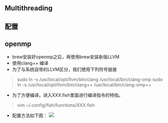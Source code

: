 Multithreading
----
配置
---
openmp
---
-	brew安装好openmp之后，再使用brew安装新版LLVM
- 	使用clang++ 编译
- 	为了与系统自带的LLVM区分，我们使用下列符号链接

>	sudo ln -s /usr/local/opt/llvm/bin/clang /usr/local/bin/clang-omp
>	sudo ln -s /usr/local/opt/llvm/bin/clang++ /usr/local/bin/clang-omp++

-	为了方便编译，进入XXX.fish里面进行编译指令的特指。

>	vim ~/.config/fish/functions/XXX.fish

-	 配置方法如下图：
	![](/Users/chen/study/并行分布式计算/g++mp配置.png)